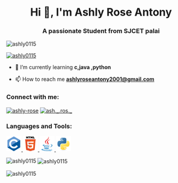 <h1 align="center">Hi 👋, I'm Ashly Rose Antony</h1>
<h3 align="center">A passionate Student from SJCET palai</h3>

<p align="left"> <img src="https://komarev.com/ghpvc/?username=ashly0115&label=Profile%20views&color=0e75b6&style=flat" alt="ashly0115" /> </p>

<p align="left"> <a href="https://github.com/ryo-ma/github-profile-trophy"><img src="https://github-profile-trophy.vercel.app/?username=ashly0115" alt="ashly0115" /></a> </p>

- 🌱 I’m currently learning **c,java ,python**

- 📫 How to reach me **ashlyroseantony2001@gmail.com**



<h3 align="left">Connect with me:</h3>
<p align="left">
<a href="https://linkedin.com/in/ashly-rose" target="blank"><img align="center" src="https://raw.githubusercontent.com/rahuldkjain/github-profile-readme-generator/master/src/images/icons/Social/linked-in-alt.svg" alt="ashly-rose" height="30" width="40" /></a>
<a href="https://instagram.com/ash._.ros._" target="blank"><img align="center" src="https://raw.githubusercontent.com/rahuldkjain/github-profile-readme-generator/master/src/images/icons/Social/instagram.svg" alt="ash._.ros._" height="30" width="40" /></a>
</p>

<h3 align="left">Languages and Tools:</h3>
<p align="left"> <a href="https://www.cprogramming.com/" target="_blank" rel="noreferrer"> <img src="https://raw.githubusercontent.com/devicons/devicon/master/icons/c/c-original.svg" alt="c" width="40" height="40"/> </a> <a href="https://www.w3.org/html/" target="_blank" rel="noreferrer"> <img src="https://raw.githubusercontent.com/devicons/devicon/master/icons/html5/html5-original-wordmark.svg" alt="html5" width="40" height="40"/> </a> <a href="https://www.java.com" target="_blank" rel="noreferrer"> <img src="https://raw.githubusercontent.com/devicons/devicon/master/icons/java/java-original.svg" alt="java" width="40" height="40"/> </a> <a href="https://www.python.org" target="_blank" rel="noreferrer"> <img src="https://raw.githubusercontent.com/devicons/devicon/master/icons/python/python-original.svg" alt="python" width="40" height="40"/> </a> </p>

<p><img align="left" src="https://github-readme-stats.vercel.app/api/top-langs?username=ashly0115&show_icons=true&locale=en&layout=compact" alt="ashly0115" /></p>

<p>&nbsp;<img align="center" src="https://github-readme-stats.vercel.app/api?username=ashly0115&show_icons=true&locale=en" alt="ashly0115" /></p>

<p><img align="center" src="https://github-readme-streak-stats.herokuapp.com/?user=ashly0115&" alt="ashly0115" /></p>


